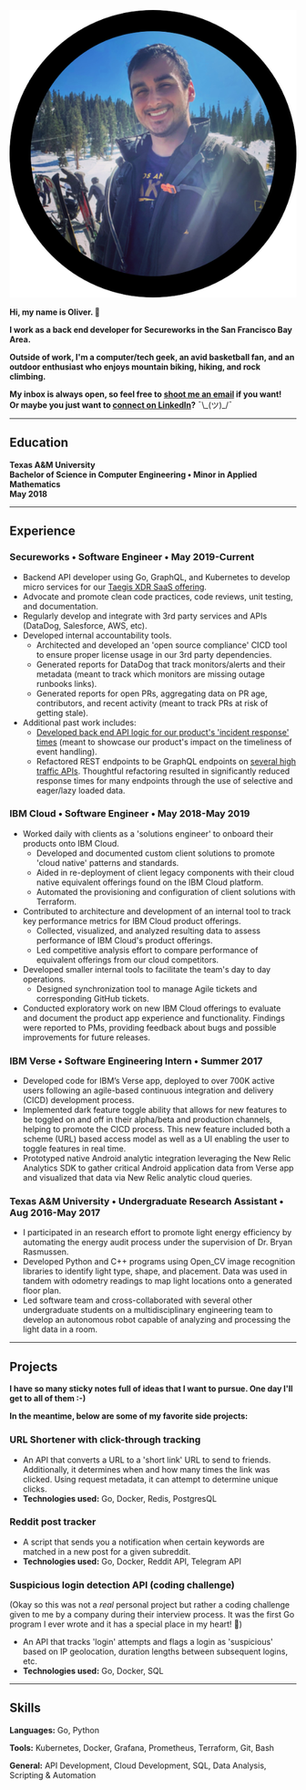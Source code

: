 ![Image of Oliver](./assets/avatar.png)

**Hi, my name is Oliver. 👋**

**I work as a back end developer for Secureworks in the San Francisco Bay Area.**

**Outside of work, I'm a computer/tech geek, an avid basketball fan, and an outdoor enthusiast who enjoys mountain biking, hiking, and rock climbing.**

**My inbox is always open, so feel free to [shoot me an email](mailto:olivermdelgado.github@gmail.com) if you want!\
Or maybe you just want to [connect on LinkedIn](https://www.linkedin.com/in/olivermdelgado/)?** ¯\\\_(ツ)\_/¯
* * *
## Education
**Texas A&M University**\
**Bachelor of Science in Computer Engineering • Minor in Applied Mathematics**\
**May 2018**

* * *

## Experience
### Secureworks • Software Engineer • May 2019-Current
* Backend API developer using Go, GraphQL, and Kubernetes to develop micro services for our [Taegis XDR SaaS offering](https://docs.ctpx.secureworks.com/at_a_glance/).
* Advocate and promote clean code practices, code reviews, unit testing, and documentation.
* Regularly develop and integrate with 3rd party services and APIs (DataDog, Salesforce, AWS, etc).
* Developed internal accountability tools.
    * Architected and developed an 'open source compliance' CICD tool to ensure proper license usage in our 3rd party dependencies.
    * Generated reports for DataDog that track monitors/alerts and their metadata (meant to track which monitors are missing outage runbooks links).
    * Generated reports for open PRs, aggregating data on PR age, contributors, and recent activity (meant to track PRs at risk of getting stale).
* Additional past work includes:
    * [Developed back end API logic for our product's 'incident response' times](https://docs.ctpx.secureworks.com/dashboard/response_time/) (meant to showcase our product's impact on the timeliness of event handling).
    * Refactored REST endpoints to be GraphQL endpoints on [several high traffic APIs](https://docs.ctpx.secureworks.com/apis/using_collector_api/). Thoughtful refactoring resulted in significantly reduced response times for many endpoints through the use of selective and eager/lazy loaded data.

### IBM Cloud • Software Engineer • May 2018-May 2019
* Worked daily with clients as a 'solutions engineer' to onboard their products onto IBM Cloud.
    * Developed and documented custom client solutions to promote 'cloud native' patterns and standards.
    * Aided in re-deployment of client legacy components with their cloud native equivalent offerings found on the IBM Cloud platform.
    * Automated the provisioning and configuration of client solutions with Terraform.
* Contributed to architecture and development of an internal tool to track key performance metrics for IBM Cloud product offerings.
    * Collected, visualized, and analyzed resulting data to assess performance of IBM Cloud's product offerings.
    * Led competitive analysis effort to compare performance of equivalent offerings from our cloud competitors.
* Developed smaller internal tools to facilitate the team's day to day operations.
    * Designed synchronization tool to manage Agile tickets and corresponding GitHub tickets.
* Conducted exploratory work on new IBM Cloud offerings to evaluate and document the product app experience and functionality. Findings were reported to PMs, providing feedback about bugs and possible improvements for future releases.

### IBM Verse • Software Engineering Intern • Summer 2017
* Developed code for IBM’s Verse app, deployed to over 700K active users following an agile-based continuous integration and delivery (CICD) development process.
* Implemented dark feature toggle ability that allows for new features to be toggled on and off in their alpha/beta and production channels, helping to promote the CICD process. This new feature included both a scheme (URL) based access model as well as a UI enabling the user to toggle features in real time. 
* Prototyped native Android analytic integration leveraging the New Relic Analytics SDK to gather critical Android application data from Verse app and visualized that data via New Relic analytic cloud queries. 

### Texas A&M University • Undergraduate Research Assistant • Aug 2016-May 2017
* I participated in an research effort to promote light energy efficiency by automating the energy audit process under the supervision of Dr. Bryan Rasmussen. 
* Developed Python and C++ programs using Open_CV image recognition libraries to identify light type, shape, and placement. Data was used in tandem with odometry readings to map light locations onto a generated floor plan. 
* Led software team and cross-collaborated with several other undergraduate students on a multidisciplinary engineering team to develop an autonomous robot capable of analyzing and processing the light data in a room.
 
* * *

## Projects
**I have so many sticky notes full of ideas that I want to pursue. One day I'll get to all of them :-)**  

**In the meantime, below are some of my favorite side projects:**

### URL Shortener with click-through tracking
* An API that converts a URL to a 'short link' URL to send to friends. Additionally, it determines when and how many times the link was clicked. Using request metadata, it can attempt to determine unique clicks.
* **Technologies used:** Go, Docker, Redis, PostgresQL
	
### Reddit post tracker
* A script that sends you a notification when certain keywords are matched in a new post for a given subreddit.
* **Technologies used:** Go, Docker, Reddit API, Telegram API

### Suspicious login detection API (coding challenge)
(Okay so this was not a _real_ personal project but rather a coding challenge given to me by a company during their interview process. It was the first Go program I ever wrote and it has a special place in my heart! 🙂)
* An API that tracks 'login' attempts and flags a login as 'suspicious' based on IP geolocation, duration lengths between subsequent logins, etc.  
* **Technologies used:** Go, Docker, SQL

* * *

## Skills
**Languages:** Go, Python

**Tools:** Kubernetes, Docker, Grafana, Prometheus, Terraform, Git, Bash

**General:** API Development, Cloud Development, SQL, Data Analysis, Scripting & Automation
